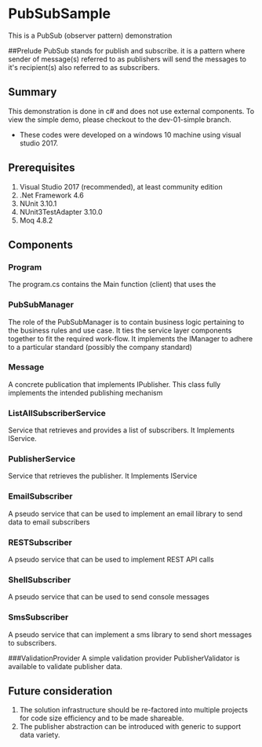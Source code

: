 # PubSubSample

This is a PubSub (observer pattern) demonstration

##Prelude
PubSub stands for publish and subscribe. it is a pattern
where sender of message(s) referred to as publishers will send the messages
to it's recipient(s) also referred to as subscribers.

## Summary
This demonstration is done in c# and does not use external components.
To view the simple demo, please checkout to the dev-01-simple branch.

* These codes were developed on a windows 10 machine using visual studio 2017.


## Prerequisites
1. Visual Studio 2017 (recommended), at least community edition
1. .Net Framework 4.6
2. NUnit 3.10.1
3. NUnit3TestAdapter 3.10.0
4. Moq 4.8.2


## Components

### Program
The program.cs contains the Main function (client) that uses the

### PubSubManager
The role of the PubSubManager is to contain business logic pertaining to the business rules and use case. It ties the service layer components together to fit the required work-flow. It implements the IManager to adhere to a particular standard (possibly the company standard)

### Message
A concrete publication that implements IPublisher.
This class fully implements the intended publishing mechanism

### ListAllSubscriberService
Service that retrieves and provides a list of subscribers. It Implements IService.

### PublisherService
Service that retrieves the publisher. It Implements IService

### EmailSubscriber
A pseudo service that can be used to implement an email library
to send data to email subscribers

### RESTSubscriber
A pseudo service that can be used to implement REST API calls

### ShellSubscriber
A pseudo service that can be used to send console messages

### SmsSubscriber
A pseudo service that can implement a sms library to send short messages
to subscribers.

###ValidationProvider
A simple validation provider PublisherValidator is available
to validate publisher data.


## Future consideration
1. The solution infrastructure should be re-factored into multiple projects for code size efficiency and to be made shareable.
2. The publisher abstraction can be introduced with generic to support data variety.